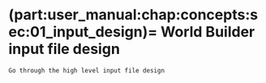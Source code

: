 (part:user_manual:chap:concepts:sec:01_input_design)=
World Builder input file design
=====================================

```{todo}
Go through the high level input file design
```